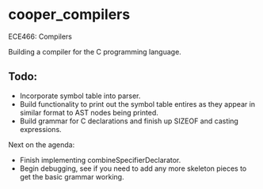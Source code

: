 # cooper_compilers
ECE466: Compilers

Building a compiler for the C programming language.


## Todo:
* Incorporate symbol table into parser.
* Build functionality to print out the symbol table entires as they appear in similar format to AST nodes being printed.
* Build grammar for C declarations and finish up SIZEOF and casting expressions.

Next on the agenda:
* Finish implementing combineSpecifierDeclarator.
* Begin debugging, see if you need to add any more skeleton pieces to get the basic grammar working.
